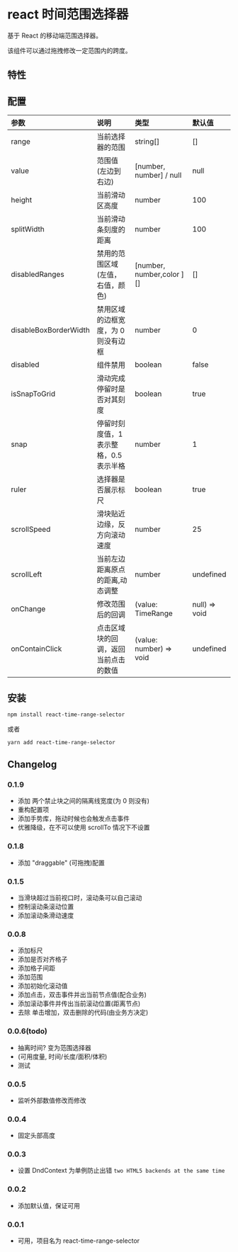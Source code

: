 # react 时间范围选择器

基于 React 的移动端范围选择器。

该组件可以通过拖拽修改一定范围内的跨度。

## 特性


## 配置
| 参数 | 说明 | 类型 | 默认值 |
| :----| :---- | :---- | :---- |
| range | 当前选择器的范围 | string[] | [] |
| value | 范围值(左边到右边) | [number, number] / null | null |
| height | 当前滑动区高度 | number | 100 |
| splitWidth | 当前滑动条刻度的距离 | number | 100 |
| disabledRanges | 禁用的范围区域(左值，右值，颜色) | [number, number,color ][] | [] |
| disableBoxBorderWidth | 禁用区域的边框宽度，为 0 则没有边框 | number | 0 |
| disabled| 组件禁用 | boolean| false|
| isSnapToGrid | 滑动完成停留时是否对其刻度 | boolean | true |
| snap | 停留时刻度值，1 表示整格，0.5 表示半格 | number | 1 |
| ruler | 选择器是否展示标尺 | boolean | true |
| scrollSpeed | 滑块贴近边缘，反方向滚动速度 | number | 25 |
| scrollLeft | 当前左边距离原点的距离,动态调整 | number  | undefined |
| onChange | 修改范围后的回调 | (value: TimeRange | null) => void| undefined |
| onContainClick | 点击区域块的回调，返回当前点击的数值 | (value: number) => void| undefined |

## 安装

```bash
npm install react-time-range-selector
```

或者

```bash
yarn add react-time-range-selector
```


## Changelog

### 0.1.9
- 添加 两个禁止块之间的隔离线宽度(为 0 则没有)
- 重构配置项
- 添加手势库，拖动时候也会触发点击事件
- 优雅降级，在不可以使用 scrollTo 情况下不设置

### 0.1.8
- 添加 "draggable" (可拖拽)配置

### 0.1.5
- 当滑块超过当前视口时，滚动条可以自己滚动
- 控制滚动条滚动位置
- 添加滚动条滑动速度

### 0.0.8
- 添加标尺
- 添加是否对齐格子
- 添加格子间距
- 添加范围
- 添加初始化滚动值
- 添加点击，双击事件并出当前节点值(配合业务)
- 添加滚动事件并传出当前滚动位置(距离节点)
- 去除 单击增加，双击删除的代码(由业务方决定)


### 0.0.6(todo)
- 抽离时间? 变为范围选择器
- (可用度量, 时间/长度/面积/体积)
- 测试

### 0.0.5
- 监听外部数值修改而修改

### 0.0.4
- 固定头部高度

### 0.0.3
- 设置  DndContext 为单例防止出错 `two HTML5 backends at the same time`

### 0.0.2
- 添加默认值，保证可用

### 0.0.1
- 可用，项目名为 react-time-range-selector



